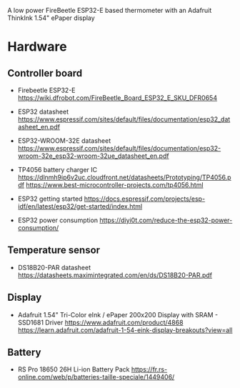 A low power FireBeetle ESP32-E based thermometer with an Adafruit ThinkInk 1.54" ePaper display

# Hardware

## Controller board
- Firebeetle ESP32-E https://wiki.dfrobot.com/FireBeetle_Board_ESP32_E_SKU_DFR0654
- ESP32 datasheet https://www.espressif.com/sites/default/files/documentation/esp32_datasheet_en.pdf
- ESP32-WROOM-32E datasheet  https://www.espressif.com/sites/default/files/documentation/esp32-wroom-32e_esp32-wroom-32ue_datasheet_en.pdf
- TP4056 battery charger IC https://dlnmh9ip6v2uc.cloudfront.net/datasheets/Prototyping/TP4056.pdf
 https://www.best-microcontroller-projects.com/tp4056.html

- ESP32 getting started https://docs.espressif.com/projects/esp-idf/en/latest/esp32/get-started/index.html
- ESP32 power consumption https://diyi0t.com/reduce-the-esp32-power-consumption/

## Temperature sensor
- DS18B20-PAR datasheet https://datasheets.maximintegrated.com/en/ds/DS18B20-PAR.pdf

## Display
- Adafruit 1.54" Tri-Color eInk / ePaper 200x200 Display with SRAM - SSD1681 Driver
https://www.adafruit.com/product/4868
https://learn.adafruit.com/adafruit-1-54-eink-display-breakouts?view=all

## Battery
- RS Pro 18650 26H Li-ion Battery Pack https://fr.rs-online.com/web/p/batteries-taille-speciale/1449406/
